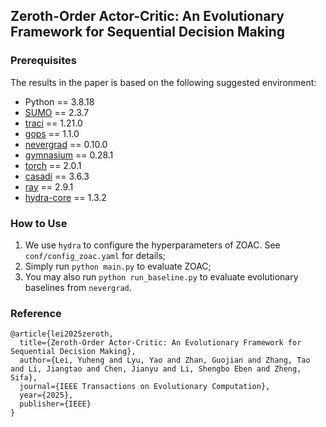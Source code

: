 ## Zeroth-Order Actor-Critic: An Evolutionary Framework for Sequential Decision Making

### Prerequisites
The results in the paper is based on the following suggested environment: 
* Python == 3.8.18
* [SUMO](https://sumo.dlr.de/docs/Downloads.php) == 2.3.7
* [traci](https://sumo.dlr.de/docs/TraCI.html#using_traci) == 1.21.0
* [gops](https://gops.readthedocs.io/en/latest/introduction.html) == 1.1.0
* [nevergrad](https://facebookresearch.github.io/nevergrad/) == 0.10.0
* [gymnasium](https://github.com/Farama-Foundation/Gymnasium) == 0.28.1
* [torch](https://pytorch.org) == 2.0.1
* [casadi](https://web.casadi.org) == 3.6.3
* [ray](https://www.ray.io) == 2.9.1
* [hydra-core](https://hydra.cc/docs/intro/) == 1.3.2

### How to Use

1. We use ```hydra``` to configure the hyperparameters of ZOAC. See ```conf/config_zoac.yaml``` for details;
2. Simply run ```python main.py``` to evaluate ZOAC;
3. You may also run ```python run_baseline.py``` to evaluate evolutionary baselines from ```nevergrad```.

### Reference

```
@article{lei2025zeroth,
  title={Zeroth-Order Actor-Critic: An Evolutionary Framework for Sequential Decision Making},
  author={Lei, Yuheng and Lyu, Yao and Zhan, Guojian and Zhang, Tao and Li, Jiangtao and Chen, Jianyu and Li, Shengbo Eben and Zheng, Sifa},
  journal={IEEE Transactions on Evolutionary Computation},
  year={2025},
  publisher={IEEE}
}
```